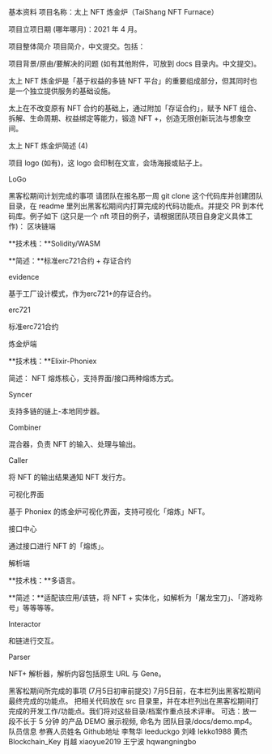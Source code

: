 基本资料
项目名称：太上 NFT 炼金炉（TaiShang NFT Furnace）

项目立项日期 (哪年哪月)：2021 年 4 月。

项目整体简介
项目简介，中文提交。包括：

项目背景/原由/要解决的问题 (如有其他附件，可放到 docs 目录内。中文提交)。

太上 NFT 炼金炉是「基于权益的多链 NFT 平台」的重要组成部分，但其同时也是一个独立提供服务的基础设施。

太上在不改变原有 NFT 合约的基础上，通过附加「存证合约」，赋予 NFT 组合、拆解、生命周期、权益绑定等能力，锻造 NFT +，创造无限创新玩法与想象空间。

太上 NFT 炼金炉简述 (4)

项目 logo (如有)，这 logo 会印制在文宣，会场海报或贴子上。

LoGo

黑客松期间计划完成的事项
请团队在报名那一周 git clone 这个代码库并创建团队目录，在 readme 里列出黑客松期间内打算完成的代码功能点。并提交 PR 到本代码库。例子如下 (这只是一个 nft 项目的例子，请根据团队项目自身定义具体工作)：
区块链端

**技术栈：**Solidity/WASM

**简述：**标准erc721合约 + 存证合约

evidence

基于工厂设计模式，作为erc721+的存证合约。

erc721

标准erc721合约

炼金炉端

**技术栈：**Elixir-Phoniex

简述： NFT 熔炼核心，支持界面/接口两种熔炼方式。

Syncer

支持多链的链上-本地同步器。

Combiner

混合器，负责 NFT 的输入、处理与输出。

Caller

将 NFT 的输出结果通知 NFT 发行方。

可视化界面

基于 Phoniex 的炼金炉可视化界面，支持可视化「熔炼」NFT。

接口中心

通过接口进行 NFT 的「熔炼」。

解析端

**技术栈：**多语言。

**简述：**适配该应用/该链，将 NFT + 实体化，如解析为「屠龙宝刀」、「游戏称号」等等等等。

Interactor

和链进行交互。

Parser

NFT+ 解析器，解析内容包括原生 URL 与 Gene。

黑客松期间所完成的事项 (7月5日初审前提交)
7月5日前，在本栏列出黑客松期间最终完成的功能点。
把相关代码放在 src 目录里，并在本栏列出在黑客松期间打完成的开发工作/功能点。我们将对这些目录/档案作重点技术评审。
可选：放一段不长于 5 分钟 的产品 DEMO 展示视频, 命名为 团队目录/docs/demo.mp4。
队员信息
参赛人员姓名	Github地址
李骜华	leeduckgo
刘峰	lekko1988
黄杰	Blockchain_Key
肖越	xiaoyue2019
王宁波	hqwangningbo
